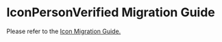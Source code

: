 # IconPersonVerified Migration Guide

Please refer to the [Icon Migration Guide.](../Icon.migration.md)
